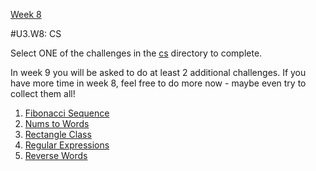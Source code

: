 [Week 8](./)

#U3.W8: CS

Select ONE of the challenges in the [cs](../cs) directory to complete.

In week 9 you will be asked to do at least 2 additional challenges. If you have more time in week 8, feel free to do more now - maybe even try to collect them all!

1. [Fibonacci Sequence](./cs/fibonacci-sequence)
2. [Nums to Words](./cs/nums-to-words)
3. [Rectangle Class](./cs/rectangle-class)
4. [Regular Expressions](./cs/regular-expressions)
5. [Reverse Words](./cs/reverse-words)
